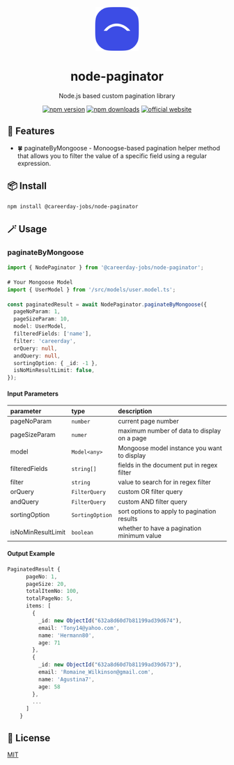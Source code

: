 <div align="center">
  <img src="./assets/images/logo-symbol-careerday.png"  width="100" />
  
  <h1>node-paginator</h1>

  <p>Node.js based custom pagination library</p>

  [![npm version](https://badgen.net/npm/v/@careerday-jobs/node-paginator)](https://www.npmjs.com/package/@careerday-jobs/node-paginator)
  [![npm downloads](https://badgen.net/npm/dm/@careerday-jobs/node-paginator)](https://www.npmjs.com/package/@careerday-jobs/node-paginator)
  [![official website](https://img.shields.io/badge/website-careerday-blue)](https://careerday.jobs)
</div>

## 🚀 Features

- 🍀 paginateByMongoose - Monoogse-based pagination helper method that allows you to filter the value of a specific field using a regular expression.

## 📦 Install

```bash
npm install @careerday-jobs/node-paginator
```

## 🪄 Usage

### paginateByMongoose

```ts
import { NodePaginator } from '@careerday-jobs/node-paginator';

# Your Mongoose Model
import { UserModel } from '/src/models/user.model.ts';

const paginatedResult = await NodePaginator.paginateByMongoose({
  pageNoParam: 1,
  pageSizeParam: 10,
  model: UserModel,
  filteredFields: ['name'],
  filter: 'careerday',
  orQuery: null,
  andQuery: null,
  sortingOption: { _id: -1 },
  isNoMinResultLimit: false,
});
```

#### Input Parameters

| parameter          | type                | description                                 |
| :----------------- | :------------------ | :------------------------------------------ |
| pageNoParam        | ```number```        | current page number                         |
| pageSizeParam      | ```numer```         | maximum number of data to display on a page |
| model              | ```Model<any>```    | Mongoose model instance you want to display |
| filteredFields     | ```string[]```      | fields in the document put in regex filter  |
| filter             | ```string```        | value to search for in regex filter         |
| orQuery            | ```FilterQuery```   | custom OR filter query                      |
| andQuery           | ```FilterQuery```   | custom AND filter query                     |
| sortingOption      | ```SortingOption``` | sort options to apply to pagination results |
| isNoMinResultLimit | ```boolean```       | whether to have a pagination minimum value  |

#### Output Example

```ts
PaginatedResult {
      pageNo: 1,
      pageSize: 20,
      totalItemNo: 100,
      totalPageNo: 5,
      items: [
        {
          _id: new ObjectId("632a8d60d7b81199ad39d674"),
          email: 'Tony14@yahoo.com',
          name: 'Hermann80',
          age: 71
        },
        {
          _id: new ObjectId("632a8d60d7b81199ad39d673"),
          email: 'Romaine_Wilkinson@gmail.com',
          name: 'Agustina7',
          age: 58
        },
        ...
      ]
    }
```

## 🔑 License

[MIT](https://github.com/careerday-jobs/node-paginator/LICENSE)
